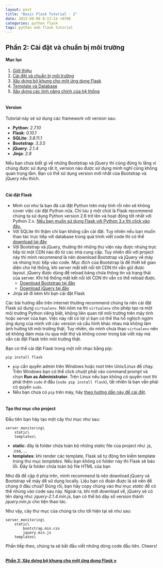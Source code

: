 ```yaml
---
layout: post
title: "Basic Flask Tutorial - 2"
date: 2015-09-08 8:13:24 +0700
categories: python flask
tags: python web flask tutorial
---
```


## Phần 2: Cài đặt và chuẩn bị môi trường

#### Mục lục 
1. [Giới thiệu](https://hoanvu.github.io/2015/09/basic-flask-tutorial-1)
2. [Cài đặt và chuẩn bị môi trường](https://hoanvu.github.io/2015/09/basic-flask-tutorial-2)
3. [Xây dựng bộ khung cho một ứng dụng Flask](https://hoanvu.github.io/2015/09/basic-flask-tutorial-3)
4. [Template và Database](https://hoanvu.github.io/2015/09/basic-flask-tutorial-4)
5. [Xây dựng các tính năng chính của hệ thống](https://hoanvu.github.io/2015/09/basic-flask-tutorial-5)
<br><br>

#### Version
Tutorial này sẽ sử dụng các framework với version sau:

+ <strong>Python</strong>: <em>2.7.10</em>
+ <strong>Flask</strong>: <em>0.10.1</em>
+ <strong>SQLite</strong>: <em>3.8.11.1</em>
+ <strong>Bootstrap</strong>: <em>3.3.5</em>
+ <strong>jQuery</strong>: <em>2.1.4</em>
+ <strong>Jinja</strong>: <em>2.8</em>

Nếu bạn chưa biết gì về những Bootstrap và jQuery thì cũng đừng lo lắng vì chúng được sử dụng rất ít, version nào được sử dụng mình nghĩ cũng không quan trọng lắm. Bạn có thể sử dụng version mới nhất của Bootstrap và jQuery nếu thích.
<br><br>

#### Cài đặt Flask

+ Mình coi như là bạn đã cài đặt Python trên máy tính rồi nên sẽ không cover việc cài đặt Python nữa. Chỉ lưu ý một chút là Flask recommend chúng ta sử dụng Python version 2.6 trở lên và hoạt động tốt nhất với Python 2.x. <a href="http://flask.pocoo.org/docs/0.10/python3/#python3-support" target="_blank">Nếu bạn muốn sử dụng Flask với Python 3.x thì click vào đây.</a>
+ Với SQLite thì thậm chí bạn không cần cài đặt. Tuy nhiên nếu bạn muốn thao tác trực tiếp với database trong quá trình viết code thì có thể <a href="https://www.sqlite.org/download.html" target="_blank">download tại đây</a>
+ Với Bootstrap và jQuery, thường thì những thư viện này được nhúng trực tiếp từ một CDN nào đó từ các nhà cung cấp. Tuy nhiên đối với project này thì mình recommend là nên download Bootstrap và jQuery về máy và nhúng trực tiếp vào code. Mục đích của Bootstrap là để thiết kế giao diện cho hệ thống, khi server mất kết nối tới CDN thì vẫn giữ được layout. jQuery được dùng để reload bảng chứa thông tin và trạng thái của server. Khi hệ thống mất kết nối tới CDN thì vẫn có thể reload được.
    + <a href="https://maxcdn.bootstrapcdn.com/bootstrap/3.3.5/css/bootstrap.min.css" target="_blank">Download Bootstrap tại đây</a>
    + <a href="http://code.jquery.com/jquery-2.1.4.min.js" target="blank">Download jQuery tại đây</a>
+ Jinja sẽ đi kèm khi bạn cài đặt Flask

Các bài hướng dẫn trên internet thường recommend chúng ta nên cài đặt Flask sử dụng `virtualenv`. Nói nôm na thì `virtualenv` cho phép tạo ra một môi trường Python riêng biệt, không liên quan tới môi trường trên máy tính hoặc server của bạn. Việc này rất có lợi vì bạn có thể tha hồ nghịch ngợm ứng dụng của mình với các version và cấu hình khác nhau mà không làm ảnh hưởng tới môi trường thật. Tuy nhiên, do mình chưa thạo `virtualenv` nên sẽ không dám múa rìu qua mắt thợ và không cover trong bài viết này mà vẫn cài đặt Flask trên môi trường thật. 

Bạn có thể cài đặt Flask trong một nốt nhạc bằng pip:

```
pip install flask
```

+ `pip` cần quyền admin trên Windows hoặc root trên Unix/Linux để chạy. Trên Windows bạn có thể click chuột phải vào command prompt và chọn **Run as Administrator**. Trên Linux nếu bạn không có quyền root thì phải thêm `sudo` ở đầu (`sudo pip install flask`), tất nhiên là bạn vẫn phải có quyền `sudo`.
+ Nếu bạn chưa có `pip` trên máy, hãy <a href="https://pip.pypa.io/en/latest/installing.html" target="_blank">theo hướng dẫn này để cài đặt</a>.
<br><br>

#### Tạo thư mục cho project

Đầu tiên bạn hãy tạo một cây thư mục như sau:

```
server_monitoring\
    static\
    templates\
```

+ <strong>static</strong>: đây là folder chứa toàn bộ những static file của project như .js, .css, ... 
+ <strong>templates</strong>: khi render các template, Flask sẽ tự động tìm kiếm template trong thư mục <em>templates</em>. Nếu bạn không có folder này thì Flask sẽ báo lỗi. Đây là folder chứa toàn bộ file HTML của bạn

Như đã đề cập ở phía trên, mình recommend là nên download jQuery và Bootstrap về máy để sử dụng locally. Liệu bạn có đoán được là sẽ nên để chúng ở đâu chưa? Đúng rồi, bạn hãy copy chúng vào thư mục <em>static</em> để có thể nhúng vào code sau này. Ngoài ra, khi mới download về, jQuery sẽ có tên dạng như: <em>jquery-2.1.4.min.js</em>, bạn có thể bỏ dãy số version thành <em>jquery.min.js</em> cho tiện thao tác.

Như vậy, cây thư mục của chúng ta cho tới hiện tại sẽ như sau:

```
server_monitoring\
    static\
        bootstrap.min.css
        jquery.min.js
    templates\
```
Phần tiếp theo, chúng ta sẽ bắt đầu viết những dòng code đầu tiên. Cheers!
<br><br>

[**Phần 3: Xây dựng bộ khung cho một ứng dụng Flask &raquo;**](https://hoanvu.github.io/2015/09/basic-flask-tutorial-3)